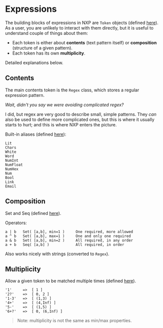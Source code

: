 
# Expressions

The building blocks of expressions in NXP are `Token` objects (defined [here](https://github.com/jhadida/nxp/blob/master/src/nxp/expr/base.py)). 
As a user, you are unlikely to interact with them directly, but it is useful to understand couple of things about them:

- Each token is either about **contents** (text pattern itself) or **composition** (structure of a given pattern).
- Each token has its own **multiplicity**.

Detailed explanations below.

## Contents

The main contents token is the `Regex` class, which stores a regular expression pattern. 

_Wait, didn't you say we were avoiding complicated regex?_

I did, but regex are very good to describe small, simple patterns. They _can_ also be used to define more complicated ones, but this is where it usually starts to hurt; and this is where NXP enters the picture.

Built-in aliases (defined [here](https://github.com/jhadida/nxp/blob/master/src/nxp/expr/alias.py)):
```
Lit
Chars
White
Word
NumInt
NumFloat
NumHex
Num
Bool
Link
Email
```

## Composition

Set and Seq (defined [here](https://github.com/jhadida/nxp/blob/master/src/nxp/expr/impl.py)).

Operators:
```
a | b   Set( [a,b], min=1 )     One required, more allowed
a ^ b   Set( [a,b], max=1 )     One and only one required
a & b   Set( [a,b], min=2 )     All required, in any order
a + b   Seq( [a,b] )            All required, in order
```

Also works nicely with strings (converted to `Regex`).

## Multiplicity

Allow a given token to be matched multiple times (defined [here](https://github.com/jhadida/nxp/blob/master/src/nxp/expr/multiplicity.py)).
```
'1'     =>  [ 1 ]
'2?'    =>  [ 0, 2 ]
'1-3'   =>  [ (1,3) ]
'4+'    =>  [ (4,Inf) ]
'5-'    =>  [ (1,5) ]
'6+?'   =>  [ 0, (6,Inf) ]
```

> Note: multiplicity is not the same as min/max properties.
